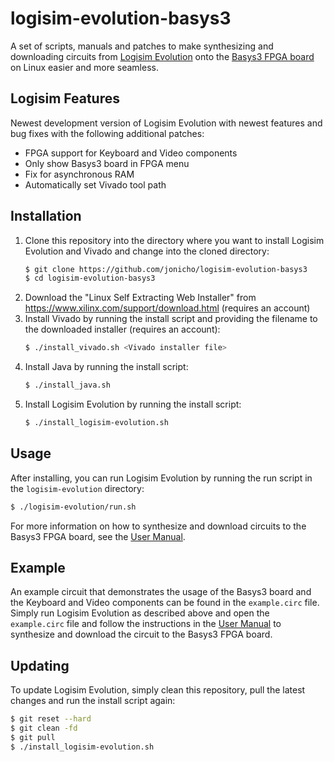 # logisim-evolution-basys3

A set of scripts, manuals and patches to make synthesizing and downloading circuits from [Logisim Evolution](https://github.com/logisim-evolution/logisim-evolution) onto the [Basys3 FPGA board](https://digilent.com/reference/programmable-logic/basys-3/start) on Linux easier and more seamless.

## Logisim Features
Newest development version of Logisim Evolution with newest features and bug fixes with the following additional patches:
- FPGA support for Keyboard and Video components
- Only show Basys3 board in FPGA menu
- Fix for asynchronous RAM
- Automatically set Vivado tool path

## Installation
1. Clone this repository into the directory where you want to install Logisim Evolution and Vivado and change into the cloned directory:
    ```bash
    $ git clone https://github.com/jonicho/logisim-evolution-basys3
    $ cd logisim-evolution-basys3
    ```
2. Download the "Linux Self Extracting Web Installer" from https://www.xilinx.com/support/download.html (requires an account)
3. Install Vivado by running the install script and providing the filename to the downloaded installer (requires an account):
    ```bash
    $ ./install_vivado.sh <Vivado installer file>
    ```
4. Install Java by running the install script:
    ```bash
    $ ./install_java.sh
    ```
5. Install Logisim Evolution by running the install script:
    ```bash
    $ ./install_logisim-evolution.sh
    ```

## Usage
After installing, you can run Logisim Evolution by running the run script in the `logisim-evolution` directory:
```bash
$ ./logisim-evolution/run.sh
```
For more information on how to synthesize and download circuits to the Basys3 FPGA board, see the [User Manual](USER_MANUAL.md).

## Example
An example circuit that demonstrates the usage of the Basys3 board and the Keyboard and Video components can be found in the `example.circ` file. Simply run Logisim Evolution as described above and open the `example.circ` file and follow the instructions in the [User Manual](USER_MANUAL.md) to synthesize and download the circuit to the Basys3 FPGA board.

## Updating
To update Logisim Evolution, simply clean this repository, pull the latest changes and run the install script again:
```bash
$ git reset --hard
$ git clean -fd
$ git pull
$ ./install_logisim-evolution.sh
```
